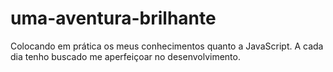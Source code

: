 # uma-aventura-brilhante
Colocando em prática os meus conhecimentos quanto a JavaScript. A cada dia tenho buscado me aperfeiçoar  no desenvolvimento.
